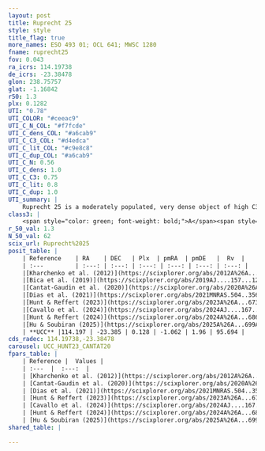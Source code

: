 ```yaml
---
layout: post
title: Ruprecht 25
style: style
title_flag: true
more_names: ESO 493 01; OCL 641; MWSC 1280
fname: ruprecht25
fov: 0.043
ra_icrs: 114.19738
de_icrs: -23.38478
glon: 238.75757
glat: -1.16842
r50: 1.3
plx: 0.1282
UTI: "0.78"
UTI_COLOR: "#ceeac9"
UTI_C_N_COL: "#f7fcde"
UTI_C_dens_COL: "#a6cab9"
UTI_C_C3_COL: "#d4edca"
UTI_C_lit_COL: "#c9e8c8"
UTI_C_dup_COL: "#a6cab9"
UTI_C_N: 0.56
UTI_C_dens: 1.0
UTI_C_C3: 0.75
UTI_C_lit: 0.8
UTI_C_dup: 1.0
UTI_summary: |
    Ruprecht 25 is a moderately populated, very dense object of high C3 quality. It is well-studied in the literature.
class3: |
    <span style="color: green; font-weight: bold;">A</span><span style="color: #FFC300; font-weight: bold;">B</span>
r_50_val: 1.3
N_50_val: 62
scix_url: Ruprecht%2025
posit_table: |
    | Reference    | RA    | DEC   | Plx  | pmRA  | pmDE   |  Rv  |
    | :---         | :---: | :---: | :---: | :---: | :---: | :---: |
    |[Kharchenko et al. (2012)](https://scixplorer.org/abs/2012A%26A...543A.156K) | 114.195 | -23.355 | -- | -3.68 | 2.44 | -- |
    |[Bica et al. (2019)](https://scixplorer.org/abs/2019AJ....157...12B) | 114.192 | -23.38 | -- | -- | -- | -- |
    |[Cantat-Gaudin et al. (2020)](https://scixplorer.org/abs/2020A%26A...640A...1C) | 114.192 | -23.387 | 0.123 | -1.101 | 1.993 | -- |
    |[Dias et al. (2021)](https://scixplorer.org/abs/2021MNRAS.504..356D) | 114.184 | -23.383 | 0.115 | -1.128 | 1.988 | -- |
    |[Hunt & Reffert (2023)](https://scixplorer.org/abs/2023A%26A...673A.114H) | 114.198 | -23.386 | 0.099 | -1.056 | 1.903 | 105.62 |
    |[Cavallo et al. (2024)](https://scixplorer.org/abs/2024AJ....167...12C) | 114.198 | -23.368 | 0.102 | -- | -- | -- |
    |[Hunt & Reffert (2024)](https://scixplorer.org/abs/2024A%26A...686A..42H) | 114.198 | -23.386 | 0.099 | -1.056 | 1.903 | 105.62 |
    |[Hu & Soubiran (2025)](https://scixplorer.org/abs/2025A%26A...699A.246H) | 114.198 | -23.368 | -- | -- | -- | -- |
    | **UCC** |114.197 | -23.385 | 0.128 | -1.062 | 1.96 | 95.694 | 
cds_radec: 114.19738,-23.38478
carousel: UCC_HUNT23_CANTAT20
fpars_table: |
    | Reference |  Values |
    | :---  |  :---:  |
    | [Kharchenko et al. (2012)](https://scixplorer.org/abs/2012A%26A...543A.156K) | `e_bv=0.708, distance=3585, log_age=8.895` |
    | [Cantat-Gaudin et al. (2020)](https://scixplorer.org/abs/2020A%26A...640A...1C) | `AVNN=1.44, DMNN=14.71, AgeNN=8.5` |
    | [Dias et al. (2021)](https://scixplorer.org/abs/2021MNRAS.504..356D) | `Av=1.837, Dist=6122, logage=8.86, [Fe/H]=-0.241` |
    | [Hunt & Reffert (2023)](https://scixplorer.org/abs/2023A%26A...673A.114H) | `AV50=2.094, diffAV50=2.321, MOD50=14.413, logAge50=8.643` |
    | [Cavallo et al. (2024)](https://scixplorer.org/abs/2024AJ....167...12C) | `AV50=2.34, dMod50=13.17, logAge50=9.01, [Fe/H]50=-1.2` |
    | [Hunt & Reffert (2024)](https://scixplorer.org/abs/2024A%26A...686A..42H) | `MassJ=707.241` |
    | [Hu & Soubiran (2025)](https://scixplorer.org/abs/2025A%26A...699A.246H) | `MA22=-0.21, MA23f=-0.58, MA23g=-0.49, MK24=-0.52, MF24=-0.55` |
shared_table: |
    
---
```

